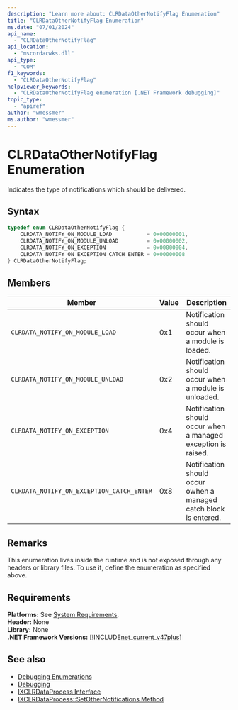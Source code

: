 ```yaml
---
description: "Learn more about: CLRDataOtherNotifyFlag Enumeration"
title: "CLRDataOtherNotifyFlag Enumeration"
ms.date: "07/01/2024"
api_name: 
  - "CLRDataOtherNotifyFlag"
api_location: 
  - "mscordacwks.dll"
api_type: 
  - "COM"
f1_keywords: 
  - "CLRDataOtherNotifyFlag"
helpviewer_keywords: 
  - "CLRDataOtherNotifyFlag enumeration [.NET Framework debugging]"
topic_type: 
  - "apiref"
author: "wmessmer"
ms.author: "wmessmer"
---
```

# CLRDataOtherNotifyFlag Enumeration

Indicates the type of notifications which should be delivered.
  
## Syntax  
  
```cpp  
typedef enum CLRDataOtherNotifyFlag {  
    CLRDATA_NOTIFY_ON_MODULE_LOAD           = 0x00000001,
    CLRDATA_NOTIFY_ON_MODULE_UNLOAD         = 0x00000002,
    CLRDATA_NOTIFY_ON_EXCEPTION             = 0x00000004,
    CLRDATA_NOTIFY_ON_EXCEPTION_CATCH_ENTER = 0x00000008
} CLRDataOtherNotifyFlag;  
```  
  
## Members  

|Member|Value|Description|
|------------|-----------------|-----------------|
|`CLRDATA_NOTIFY_ON_MODULE_LOAD`|0x1|Notification should occur when a module is loaded.|
|`CLRDATA_NOTIFY_ON_MODULE_UNLOAD`|0x2|Notification should occur when a module is unloaded.|
|`CLRDATA_NOTIFY_ON_EXCEPTION`|0x4|Notification should occur when a managed exception is raised.|
|`CLRDATA_NOTIFY_ON_EXCEPTION_CATCH_ENTER`|0x8|Notification should occur owhen a managed catch block is entered.|
 
## Remarks  

This enumeration lives inside the runtime and is not exposed through any headers or library files. To use it, define the enumeration as specified above.

## Requirements  

**Platforms:** See [System Requirements](../../get-started/system-requirements.md).  
**Header:** None  
**Library:** None  
**.NET Framework Versions:** [!INCLUDE[net_current_v47plus](../../../../includes/net-current-v47plus.md)]  
  
## See also

- [Debugging Enumerations](debugging-enumerations.md)
- [Debugging](index.md)
- [IXCLRDataProcess Interface](ixclrdataprocess-interface.md)
- [IXCLRDataProcess::SetOtherNotifications Method](ixclrdataprocess-setothernotifications-method.md)